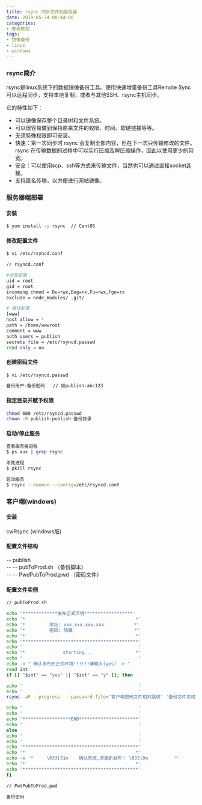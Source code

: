 ```yaml
---
title: rsync 同步文件到服务器
date: 2019-05-24 08:44:00
categories:
- 安装教程
tags:
- 镜像备份
- linux
- windows
---
```


### rsync简介

rsync是linux系统下的数据镜像备份工具。使用快速增量备份工具Remote Sync可以远程同步，支持本地复制，或者与其他SSH、rsync主机同步。

它的特性如下：
- 可以镜像保存整个目录树和文件系统。
- 可以很容易做到保持原来文件的权限、时间、软硬链接等等。
- 无须特殊权限即可安装。
- 快速：第一次同步时 rsync 会复制全部内容，但在下一次只传输修改的文件。rsync 在传输数据的过程中可以实行压缩及解压缩操作，因此以使用更少的带宽。
- 安全：可以使用scp、ssh等方式来传输文件，当然也可以通过直接socket连接。
- 支持匿名传输，以方便进行网站镜像。

### 服务器端部署
<!-- more -->
#### 安装
``` bash
$ yum install -y rsync  // CentOS
```
#### 修改配置文件
``` bash
$ vi /etc/rsyncd.conf

// rsyncd.conf

#全局配置
uid = root
gid = root
incoming chmod = Du=rwx,Dog=rx,Fu=rwx,Fgo=rx
exclude = node_modules/ .git/

# 模块配置
[www]    
host allow = *
path = /home/wwwroot
comment = www
auth users = publish
secrets file = /etc/rsyncd.passwd
read only = no
```

#### 创建密码文件
``` bash
$ vi /etc/rsyncd.passwd

备份用户:备份密码   // 如publish:abc123
```

#### 指定目录并赋予权限
``` bash
chmod 600 /etc/rsyncd.passwd
chown -R publish:publish 备份目录
```

#### 启动/停止服务
``` bash
查看服务器进程 		
$ ps aux | grep rsync

杀死进程
$ pkill rsync

启动服务
$ rsync --daemon --config=/etc/rsyncd.conf
```

### 客户端(windows)

#### 安装
cwRsync (windows版)

#### 配置文件结构
-- publish  
-- -- pubToProd.sh   （备份脚本）  
-- -- PwdPubToProd.pwd	（密码文件）

#### 配置文件实例
```bash
// pubToProd.sh

echo '*************发布正式环境******************'
echo '*                                         *'
echo '*         地址: xxx.xxx.xxx.xxx           *'
echo '*         密码: 隐藏                       *'
echo '*                                         *'
echo '*******************************************'
echo '                                           '
echo '*              starting...                *'
echo '                                           '
echo -n " 确认发布到正式环境!!!!!!请输入(yes) -> "
read int
if [[ "$int" == "yes" || "$int" == "y" ]]; then

echo '                                           '
echo '                                           '
rsync -aP --progress  --password-file='客户端密码文件相对路径' '备份文件夹相对路径' '备份用户'@'IP地址'::'模块名'/'模块路径后相对路径'

echo '                                           '
echo '                                           '
echo '******************END**********************'
echo '                                           '
else
echo '                                           '
echo '                                           '
echo '*******************************************'
echo '*                                         *'
echo -e '*     \033[31m    确认失败,请重新发布！ \033[0m          *'
echo '*                                         *'
echo '*******************************************'
fi

// PwdPubToProd.pwd

备份密码
```